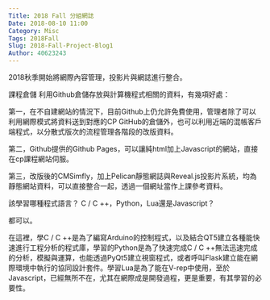 ```yaml
---
Title: 2018 Fall 分組網誌
Date: 2018-08-10 11:00
Category: Misc
Tags: 2018Fall
Slug: 2018-Fall-Project-Blog1
Author: 40623243
---
```


2018秋季開始將網際內容管理，投影片與網誌進行整合。

<!-- PELICAN_END_SUMMARY -->

課程倉儲
利用Github倉儲存放與計算機程式相關的資料，有幾項好處：

第一，在不自建網站的情況下，目前Github上仍允許免費使用，管理者除了可以利用網際模式將資料送到對應的CP GitHub的倉儲外，也可以利用近端的混帳客戶端程式，以分散式版次的流程管理各階段的改版資料。

第二，Github提供的Github Pages，可以讓純html加上Javascript的網站，直接在cp課程網站伺服。

第三，改版後的CMSimfly，加上Pelican靜態網誌與Reveal.js投影片系統，均為靜態網站資料，可以直接整合一起，透過一個網址當作上課參考資料。

該學習哪種程式語言？
C / C ++，Python，Lua還是Javascript？

都可以。

在這裡，學C / C ++是為了編寫Arduino的控制程式，以及結合QT5建立各種能快速進行工程分析的程式庫，學習的Python是為了快速完成C / C ++無法迅速完成的分析，模擬與運算，也能透過PyQt5建立視窗程式，或者呼叫Flask建立能在網際環境中執行的協同設計套件。學習Lua是為了能在V-rep中使用，至於Javascript，已經無所不在，尤其在網際成是開發過程，更是重要，有其學習的必要性。

